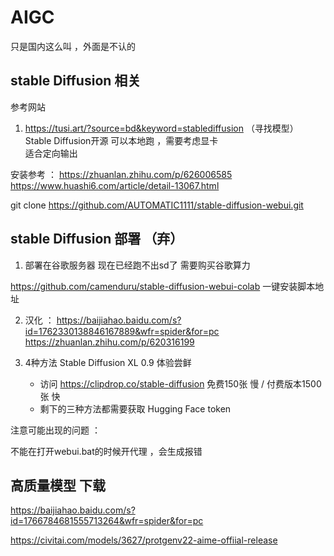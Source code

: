 # AIGC
只是国内这么叫 ，外面是不认的 


## stable Diffusion  相关
参考网站
1. https://tusi.art/?source=bd&keyword=stablediffusion （寻找模型）
Stable Diffusion开源
可以本地跑 ，需要考虑显卡  
适合定向输出 


安装参考 ： 
            https://zhuanlan.zhihu.com/p/626006585
            https://www.huashi6.com/article/detail-13067.html


git clone https://github.com/AUTOMATIC1111/stable-diffusion-webui.git
## stable Diffusion 部署 （弃）
1. 部署在谷歌服务器 现在已经跑不出sd了  需要购买谷歌算力

https://github.com/camenduru/stable-diffusion-webui-colab  一键安装脚本地址 


2. 汉化 ： https://baijiahao.baidu.com/s?id=1762330138846167889&wfr=spider&for=pc
https://zhuanlan.zhihu.com/p/620316199

3. 4种方法 Stable Diffusion XL 0.9 体验尝鲜  
   - 访问 https://clipdrop.co/stable-diffusion   免费150张 慢 / 付费版本1500张 快
   - 剩下的三种方法都需要获取 Hugging Face token

注意可能出现的问题 ： 

不能在打开webui.bat的时候开代理 ，会生成报错 

## 高质量模型 下载
https://baijiahao.baidu.com/s?id=1766784681555713264&wfr=spider&for=pc 

https://civitai.com/models/3627/protgenv22-aime-offiial-release

